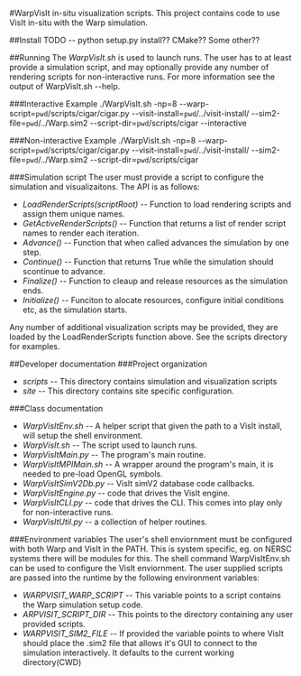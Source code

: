 #WarpVisIt in-situ visualization scripts.
This project contains code to use VisIt in-situ with the Warp simulation.

##Install
TODO -- python setup.py install?? CMake?? Some other??

##Running
The *WarpVisIt.sh* is used to launch runs. The user has to at least provide a simulation script, and may optionally provide any number of rendering scripts for non-interactive runs. For more information see the output of WarpVisIt.sh --help.

###Interactive Example
./WarpVisIt.sh -np=8  --warp-script=`pwd`/scripts/cigar/cigar.py --visit-install=`pwd`/../visit-install/ --sim2-file=`pwd`/../Warp.sim2 --script-dir=`pwd`/scripts/cigar --interactive

###Non-interactive Example
./WarpVisIt.sh -np=8  --warp-script=`pwd`/scripts/cigar/cigar.py --visit-install=`pwd`/../visit-install/ --sim2-file=`pwd`/../Warp.sim2 --script-dir=`pwd`/scripts/cigar

###Simulation script
The user must provide a script to configure the simulation and visualizaitons. The API is as follows:

* *LoadRenderScripts(scriptRoot)* -- Function to load rendering scripts and assign them unique names.
* *GetActiveRenderScripts()* -- Function that returns a list of render script names to render each iteration.
* *Advance()* -- Function that when called advances the simulation by one step.
* *Continue()* -- Function that returns True while the simulation should scontinue to advance.
* *Finalize()* -- Function to cleaup and release resources as the simulation ends.
* *Initialize()* -- Funciton to alocate resources, configure initial conditions etc, as the simulation starts.

 Any number of additional visualization scripts may be provided, they are loaded by the LoadRenderScripts function above. See the scripts directory for examples.

##Developer documentation
###Project organization
* *scripts* -- This directory contains simulation and visualization scripts
* *site* -- This directory contains site specific configuration.

###Class documentation
* *WarpVisItEnv.sh* -- A helper script that given the path to a VisIt install, will setup the shell environment.
* *WarpVisIt.sh* -- The script used to launch runs.
* *WarpVisItMain.py* -- The program's main routine.
* *WarpVisItMPIMain.sh* -- A wrapper around the program's main, it is needed to pre-load OpenGL symbols.
* *WarpVisItSimV2Db.py* -- VisIt simV2 database code callbacks.
* *WarpVisItEngine.py* -- code that drives the VisIt engine.
* *WarpVisItCLI.py* -- code that drives the CLI. This comes into play only for non-interactive runs.
* *WarpVisItUtil.py* -- a collection of helper routines.

###Environment variables
The user's shell enviornment must be configured with both Warp and VisIt in the PATH. This is system specific, eg. on NERSC systems there will be modules for this. The shell command WarpVisItEnv.sh can be used to configure the VisIt enviornment.
The user supplied scripts are passed into the runtime by the following environment variables:

* *WARPVISIT_WARP_SCRIPT* -- This variable points to a script contains the Warp simulation setup code.
* *ARPVISIT_SCRIPT_DIR* -- This points to the directory containing any user provided scripts.
* *WARPVISIT_SIM2_FILE* -- If provided the variable points to where VisIt should place the .sim2 file that allows it's GUI to connect to the simulation interactively. It defaults to the current working directory(CWD)
